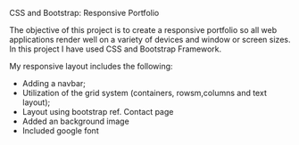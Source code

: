  CSS and Bootstrap: Responsive Portfolio

The objective of this project is to create a responsive portfolio so all web applications render well on a variety of devices and window or screen sizes. In this project I have used CSS and Bootstrap Framework.

My responsive layout includes the following:

 -  Adding a navbar;
 -  Utilization of the grid system (containers, rowsm,columns and text layout);
 - Layout using bootstrap ref. Contact page
 -  Added an background image
 -  Included google font
 



 
 





